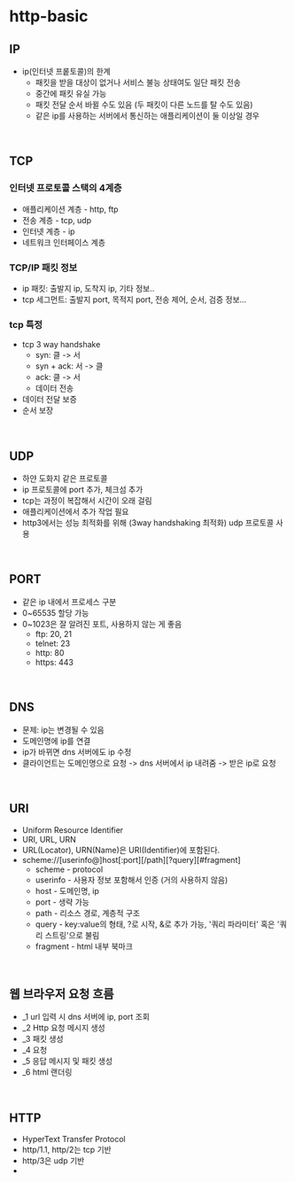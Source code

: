# http-basic

## IP

- ip(인터넷 프롵토콜)의 한계
  - 패킷을 받을 대상이 없거나 서비스 불능 상태여도 일단 패킷 전송
  - 중간에 패킷 유실 가능
  - 패킷 전달 순서 바뀔 수도 있음 (두 패킷이 다른 노드를 탈 수도 있음)
  - 같은 ip를 사용하는 서버에서 통신하는 애플리케이션이 둘 이상일 경우

<br>

## TCP

### 인터넷 프로토콜 스택의 4계층
- 애플리케이션 계층 - http, ftp
- 전송 계층 - tcp, udp
- 인터넷 계층 - ip
- 네트워크 인터페이스 계층

### TCP/IP 패킷 정보
- ip 패킷: 출발지 ip, 도착지 ip, 기타 정보..
- tcp 세그먼트: 출발지 port, 목적지 port, 전송 제어, 순서, 검증 정보...

### tcp 특정
- tcp 3 way handshake
  - syn: 클 -> 서
  - syn + ack: 서 -> 클
  - ack: 클 -> 서
  - 데이터 전송
- 데이터 전달 보증
- 순서 보장

<br>

## UDP

- 하얀 도화지 같은 프로토콜
- ip 프로토콜에 port 추가, 체크섬 추가
- tcp는 과정이 복잡해서 시간이 오래 걸림
- 애플리케이션에서 추가 작업 필요
- http3에서는 성능 최적화를 위해 (3way handshaking 최적화) udp 프로토콜 사용

<br>

## PORT
- 같은 ip 내에서 프로세스 구분
- 0~65535 할당 가능
- 0~1023은 잘 알려진 포트, 사용하지 않는 게 좋음
  - ftp: 20, 21
  - telnet: 23
  - http: 80
  - https: 443

<br>

## DNS
- 문제: ip는 변경될 수 있음
- 도메인명에 ip를 연결
- ip가 바뀌면 dns 서버에도 ip 수정
- 클라이언트는 도메인명으로 요청 -> dns 서버에서 ip 내려줌 -> 받은 ip로 요청

<br>

## URI

- Uniform Resource Identifier
- URI, URL, URN
- URL(Locator), URN(Name)은 URI(Identifier)에 포함된다.
- scheme://[userinfo@]host[:port][/path][?query][#fragment]
  - scheme - protocol
  - userinfo - 사용자 정보 포함해서 인증 (거의 사용하지 않음)
  - host - 도메인명, ip
  - port - 생략 가능
  - path - 리소스 경로, 계층적 구조
  - query - key:value의 형태, ?로 시작, &로 추가 가능, '쿼리 파라미터' 혹은 '쿼리 스트링'으로 불림
  - fragment - html 내부 북마크

<br>

## 웹 브라우저 요청 흐름
- _1 url 입력 시 dns 서버에 ip, port 조회
- _2 Http 요청 메시지 생성
- _3 패킷 생성
- _4 요청
- _5 응답 메시지 및 패킷 생성
- _6 html 랜더링

<br>

## HTTP
- HyperText Transfer Protocol
- http/1.1, http/2는 tcp 기반
- http/3은 udp 기반
- 